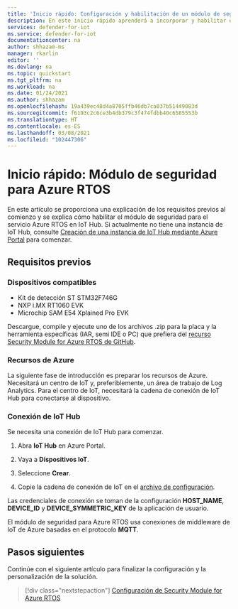 ```yaml
---
title: 'Inicio rápido: Configuración y habilitación de un módulo de seguridad para Azure RTOS'
description: En este inicio rápido aprenderá a incorporar y habilitar el módulo de seguridad para el servicio Azure RTOS en Azure IoT Hub.
services: defender-for-iot
ms.service: defender-for-iot
documentationcenter: na
author: shhazam-ms
manager: rkarlin
editor: ''
ms.devlang: na
ms.topic: quickstart
ms.tgt_pltfrm: na
ms.workload: na
ms.date: 01/24/2021
ms.author: shhazam
ms.openlocfilehash: 19a439ec48d4a8705ffb46db7ca037b51449083d
ms.sourcegitcommit: f6193c2c6ce3b4db379c3f474fdbb40c6585553b
ms.translationtype: HT
ms.contentlocale: es-ES
ms.lasthandoff: 03/08/2021
ms.locfileid: "102447306"
---
```

# <a name="quickstart-security-module-for-azure-rtos"></a>Inicio rápido: Módulo de seguridad para Azure RTOS 

En este artículo se proporciona una explicación de los requisitos previos al comienzo y se explica cómo habilitar el módulo de seguridad para el servicio Azure RTOS en IoT Hub. Si actualmente no tiene una instancia de IoT Hub, consulte [Creación de una instancia de IoT Hub mediante Azure Portal](../iot-hub/iot-hub-create-through-portal.md) para comenzar.

## <a name="prerequisites"></a>Requisitos previos 

### <a name="supported-devices"></a>Dispositivos compatibles

- Kit de detección ST STM32F746G
- NXP i.MX RT1060 EVK
- Microchip SAM E54 Xplained Pro EVK

Descargue, compile y ejecute uno de los archivos .zip para la placa y la herramienta específicas (IAR, semi IDE o PC) que prefiera del [recurso Security Module for Azure RTOS de GitHub](https://github.com/azure-rtos/azure-iot-preview/releases).

### <a name="azure-resources"></a>Recursos de Azure

La siguiente fase de introducción es preparar los recursos de Azure. Necesitará un centro de IoT y, preferiblemente, un área de trabajo de Log Analytics. Para el centro de IoT, necesitará la cadena de conexión de IoT Hub para conectarse al dispositivo. 
  
### <a name="iot-hub-connection"></a>Conexión de IoT Hub

Se necesita una conexión de IoT Hub para comenzar. 

1. Abra **IoT Hub** en Azure Portal.

1. Vaya a **Dispositivos IoT**.

1. Seleccione **Crear**.

1. Copie la cadena de conexión de IoT en el [archivo de configuración](how-to-azure-rtos-security-module.md).

Las credenciales de conexión se toman de la configuración **HOST_NAME**, **DEVICE_ID** y **DEVICE_SYMMETRIC_KEY** de la aplicación de usuario.

El módulo de seguridad para Azure RTOS usa conexiones de middleware de IoT de Azure basadas en el protocolo **MQTT**.

## <a name="next-steps"></a>Pasos siguientes

Continúe con el siguiente artículo para finalizar la configuración y la personalización de la solución.

> [!div class="nextstepaction"]
> [Configuración de Security Module for Azure RTOS](how-to-azure-rtos-security-module.md)
